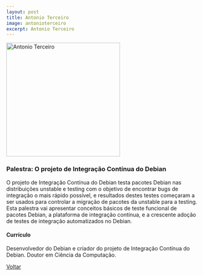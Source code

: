 ```yaml
---
layout: post
title: Antonio Terceiro
image: antonioterceiro
excerpt: Antonio Terceiro
---
```

<p><img src="{{ site.baseurl }}/convidados/{{ page.image }}.jpg" alt="Antonio Terceiro" height="300" width="300"/></p>

### Palestra: O projeto de Integração Contínua do Debian

O projeto de Integração Contínua do Debian testa pacotes Debian nas distribuições unstable e testing com o objetivo de encontrar bugs de integração o mais rápido possível, e resultados destes testes começaram a ser usados para controlar a migração de pacotes da unstable para a testing. Esta palestra vai apresentar conceitos básicos de teste funcional de pacotes Debian, a plataforma de integração contínua, e a crescente adoção de testes de integração automatizados no Debian. 

#### Currículo

Desenvolvedor do Debian e criador do projeto de Integração Contínua do Debian. Doutor em Ciência da Computação. 

<a href="{{ site.baseurl }}/index.html">Voltar</a>
